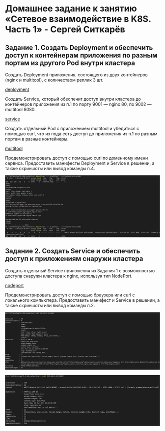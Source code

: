 # Домашнее задание к занятию «Сетевое взаимодействие в K8S. Часть 1» - Сергей Ситкарёв

## Задание 1. Создать Deployment и обеспечить доступ к контейнерам приложения по разным портам из другого Pod внутри кластера

Создать Deployment приложения, состоящего из двух контейнеров (nginx и multitool), с количеством реплик 3 шт.

[deployment](https://github.com/SSitkarev/1.4-k8s-network/blob/main/src/deployment.yaml)

Создать Service, который обеспечит доступ внутри кластера до контейнеров приложения из п.1 по порту 9001 — nginx 80, по 9002 — multitool 8080.

[service](https://github.com/SSitkarev/1.4-k8s-network/blob/main/src/service.yaml)

Создать отдельный Pod с приложением multitool и убедиться с помощью curl, что из пода есть доступ до приложения из п.1 по разным портам в разные контейнеры.

[multitool](https://github.com/SSitkarev/1.4-k8s-network/blob/main/src/multitool.yaml)

Продемонстрировать доступ с помощью curl по доменному имени сервиса. Предоставить манифесты Deployment и Service в решении, а также скриншоты или вывод команды п.4.

![Задание1](https://github.com/SSitkarev/1.4-k8s-network/blob/main/img/1.jpg)

## Задание 2. Создать Service и обеспечить доступ к приложениям снаружи кластера

Создать отдельный Service приложения из Задания 1 с возможностью доступа снаружи кластера к nginx, используя тип NodePort.

[nodeport](https://github.com/SSitkarev/1.4-k8s-network/blob/main/src/nodeport.yaml)

Продемонстрировать доступ с помощью браузера или curl с локального компьютера. Предоставить манифест и Service в решении, а также скриншоты или вывод команды п.2.

![Задание2](https://github.com/SSitkarev/1.4-k8s-network/blob/main/img/2-1.jpg)

![Задание2](https://github.com/SSitkarev/1.4-k8s-network/blob/main/img/2-2.jpg)